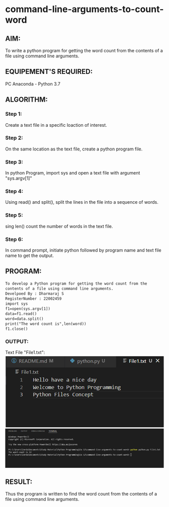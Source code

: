 # command-line-arguments-to-count-word
## AIM:
To write a python program for getting the word count from the contents of a file using command line arguments.
## EQUIPEMENT'S REQUIRED: 
PC
Anaconda - Python 3.7
## ALGORITHM: 
### Step 1:
Create a text file in a specific loaction of interest.
### Step 2: 
 On the same location as the text file, create a python program file.
### Step 3: 
In python Program, import sys and open a text file with argument "sys.argv[1]"
### Step 4:  
Using read() and split(), split the lines in the file into a sequence of words.
### Step 5: 
sing len() count the number of words in the text file.
### Step 6: 
In command prompt, initiate python followed by program name and text file name to get the output.
## PROGRAM:
```
To develop a Python program for getting the word count from the contents of a file using command line arguments.
Develpoed By : Dharmaraj S
RegisterNumber : 22002459
import sys
f1=open(sys.argv[1])
data=f1.read()
word=data.split()
print("The word count is",len(word))
f1.close()
```

### OUTPUT:
Text File "File1.txt":
![output](./op.png)
![output](./op1.png)


## RESULT:
Thus the program is written to find the word count from the contents of a file using command line arguments.
